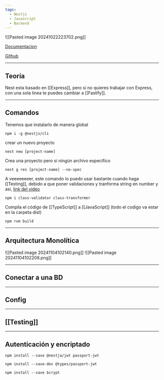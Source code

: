 ```yaml
---
tags:
  - Nestjs
  - Javascript
  - Backend
---
```

![[Pasted image 20241022223702.png]]

[Documentacion](https://docs.nestjs.com/)

[Github](https://gist.github.com/Klerith/f2b2a3bd20e3d8481c1cf34eafea87d7)



--- 
## Teoría
Nest esta basado en [[Express]], pero si no quieres trabajar con Express, con una sola linea te puedes cambiar a [[Fastify]].



---
## Comandos

Tenemos que instalarlo de manera global 
```shell
npm i -g @nestjs/cli
```

crear un nuevo proyecto
```shell
nest new [project-name]
```

Crea una proyecto pero si ningún archivo especifico 
```
nest g res [project-name] --no-spec 
```

A veeeeeeeer, este comando lo puedo usar bastante cuando haga [[Testing]], debido a que poner validaciones y tranforma string en number y asi, [link del video](https://youtu.be/Qet5I3Y5qsg?si=h-HU-ZJGQUN4ByXa)
```shell
npm i class-validator class-transformer
```

Compila el código de [[TypeScript]] a [[JavaScript]] (todo el codigo va estar en la carpeta dist)
```shell
npm rum build
```



---
## Arquitectura Monolítica
![[Pasted image 20241104102140.png]]
![[Pasted image 20241104102208.png]]



---
## Conectar a una BD



---
## Config



---
## [[Testing]]



---
## Autenticación y encriptado
```shell
npm install --save @nestja/jwt passport-jwt
```
```shell
npm install --save-dev @types/passport-jwt
```
```shell
npm install --save bcrypt
```


